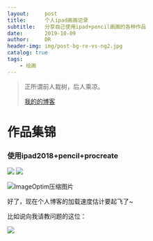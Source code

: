 ```yaml
---
layout:     post
title:      个人ipad画画记录
subtitle:   分享自己使用ipad+pencil画画的各种作品
date:       2019-10-09
author:     DR
header-img: img/post-bg-re-vs-ng2.jpg
catalog: true
tags:
    - 绘画
---
```


> 正所谓前人栽树，后人乘凉。
> 
> 
> [我的的博客](http://liuderui.top)


# 作品集锦

### 使用ipad2018+pencil+procreate

![]([url=https://ibb.co/9rZjhJK][img]https://i.ibb.co/S3fpc2Y/IMG-4005.png[/img][/url])
![](https://i.ibb.co/RYGkmMh/IMG-4039.png)


![ImageOptim压缩图片](http://upload-images.jianshu.io/upload_images/2178672-0f8e643fa1da8674.png?imageMogr2/auto-orient/strip%7CimageView2/2/w/1240)

好了，现在个人博客的加载速度估计要起飞了~


比如说向我请教问题的这位：

![](http://upload-images.jianshu.io/upload_images/2178672-ed45ebafec7f5d34.png?imageMogr2/auto-orient/strip%7CimageView2/2/w/1240)
